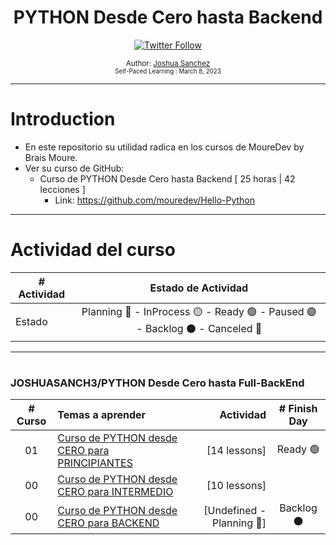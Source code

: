 <div align="center">
  <h1>PYTHON Desde Cero hasta Backend</h1>
  <a class="header-badge" target="_blank" href="https://twitter.com/joshuasanch3">
  <img alt="Twitter Follow" src="https://img.shields.io/twitter/follow/JOSHUASANCH3?style=social">
  </a>

<sub>Author:
<a href="https://twitter.com/joshuasanch3" target="_blank">Joshua Sanchez</a><br>
<small> Self-Paced Learning : March 8, 2023</small>
</sub>

</div>

---

# Introduction

- En este repositorio su utilidad radica en los cursos de MoureDev by Brais Moure.
- Ver su curso de GitHub:
  - Curso de PYTHON Desde Cero hasta Backend [ 25 horas | 42 lecciones ]
    - Link: https://github.com/mouredev/Hello-Python

---
 
# Actividad del curso

|# Actividad | Estado de Actividad                                                           |
|------------|:-----------------------------------------------------------------------------:|
| Estado     |Planning 🔵 - InProcess 🟡 - Ready 🟢 - Paused 🟣 - Backlog ⚫ - Canceled 🔴|

---

# <h3>JOSHUASANCH3/PYTHON Desde Cero hasta Full-BackEnd</h3>
|# Curso   | Temas a aprender                                                   | Actividad                                                  |# Finish Day |
|:------:|:---------------------------------------------------------|---------------------------------------------------------:|:-----------:|
|   01   |  [Curso de PYTHON desde CERO para PRINCIPIANTES](./01.Curso%20de%20PYTHON%20desde%20CERO%20para%20PRINCIPIANTES/Lessons_for_Beginners.md)|[14 lessons]|  Ready 🟢  |
|   00   |  [Curso de PYTHON desde CERO para  INTERMEDIO](./02.Curso%20de%20PYTHON%20desde%20CERO%20para%20INTERMEDIO/Lessons_for_Intermidate.md)|[10 lessons]||   InProcess 🟡   |
|   00   |  [Curso de PYTHON desde CERO para BACKEND](./03.Curso%20de%20PYTHON%20desde%20CERO%20para%20BACKEND/Lessons_for_BackEnd.md)|[Undefined - Planning 🔵]|   Backlog ⚫   |
